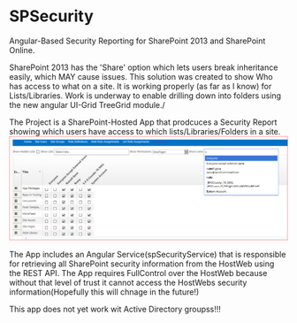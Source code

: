 # SPSecurity
Angular-Based Security Reporting for SharePoint 2013 and SharePoint Online.

SharePoint 2013 has the 'Share' option which lets users break inheritance easily, which MAY cause issues. This solution was created to show Who has access to what on a site. It is working properly (as far as I know) for Lists/Libraries. Work is underway  to enable drilling down into folders using the new angular UI-Grid TreeGrid  module./


The  Project is a SharePoint-Hosted App that prodcuces a Security Report showing which users have access to which  lists/Libraries/Folders in a site. ![application page](https://github.com/russgove/SPSecurity/blob/master/AngularSecurityApp/Images/SPSec.PNG)

The App includes an Angular Service(spSecurityService) that is responsible for retrieving all SharePoint security information from the HostWeb using the REST API. The App requires FullControl over the HostWeb because without that level of trust it cannot access the HostWebs security information(Hopefully this will chnage in the future!)

This app does not yet work wit Active Directory groupss!!!

